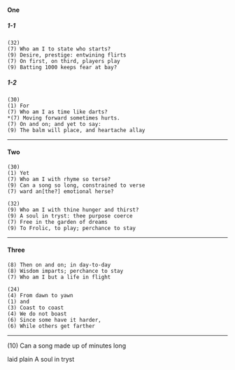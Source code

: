 
#### One

##### 1-1
```
(32)
(7) Who am I to state who starts?
(9) Desire, prestige: entwining flirts
(7) On first, on third, players play
(9) Batting 1000 keeps fear at bay?
```

##### 1-2
```
(30)
(1) For
(7) Who am I as time like darts?
*(7) Moving forward sometimes hurts.
(7) On and on; and yet to say:
(9) The balm will place, and heartache allay
```

---

#### Two
```
(30)
(1) Yet
(7) Who am I with rhyme so terse?
(9) Can a song so long, constrained to verse
(7) ward an[the?] emotional herse?
```

```
(32)
(9) Who am I with thine hunger and thirst?
(9) A soul in tryst: thee purpose coerce
(7) Free in the garden of dreams
(9) To Frolic, to play; perchance to stay
```
---

#### Three

```
(8) Then on and on; in day-to-day
(8) Wisdom imparts; perchance to stay
(7) Who am I but a life in flight
```

```
(24)
(4) From dawn to yawn
(1) and
(3) Coast to coast
(4) We do not boast
(6) Since some have it harder,
(6) While others get farther
```
---






(10) Can a song made up of minutes long

laid plain
A soul in tryst
